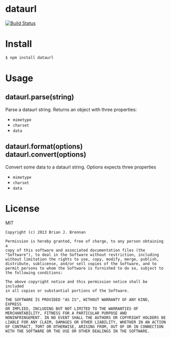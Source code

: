 # dataurl
[![Build Status](https://secure.travis-ci.org/brianloveswords/dataurl)](http://travis-ci.org/brianloveswords/dataurl)

# Install
```bash
$ npm install dataurl
```

# Usage

## dataurl.parse(string)
Parse a dataurl string. Returns an object with three properties:

* `mimetype` <String> 
* `charset` <String>
* `data` <Buffer>

## dataurl.format(options)<br>dataurl.convert(options)
Convert some data to a dataurl string. Options expects three properties

* `mimetype` <String> 
* `charset` <String>
* `data` <Buffer>

# License

MIT

```
Copyright (c) 2013 Brian J. Brennan

Permission is hereby granted, free of charge, to any person obtaining a
copy of this software and associated documentation files (the
"Software"), to deal in the Software without restriction, including
without limitation the rights to use, copy, modify, merge, publish,
distribute, sublicense, and/or sell copies of the Software, and to
permit persons to whom the Software is furnished to do so, subject to
the following conditions:

The above copyright notice and this permission notice shall be included
in all copies or substantial portions of the Software.

THE SOFTWARE IS PROVIDED "AS IS", WITHOUT WARRANTY OF ANY KIND, EXPRESS
OR IMPLIED, INCLUDING BUT NOT LIMITED TO THE WARRANTIES OF
MERCHANTABILITY, FITNESS FOR A PARTICULAR PURPOSE AND
NONINFRINGEMENT. IN NO EVENT SHALL THE AUTHORS OR COPYRIGHT HOLDERS BE
LIABLE FOR ANY CLAIM, DAMAGES OR OTHER LIABILITY, WHETHER IN AN ACTION
OF CONTRACT, TORT OR OTHERWISE, ARISING FROM, OUT OF OR IN CONNECTION
WITH THE SOFTWARE OR THE USE OR OTHER DEALINGS IN THE SOFTWARE.
```
